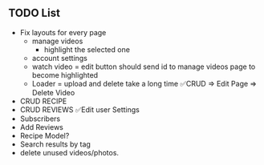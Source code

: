 ## TODO List


- Fix layouts for every page
    -   manage videos
        - highlight the selected one
    -   account settings
    -   watch video = edit button should send id to manage videos page to become highlighted
    - Loader = upload and delete take a long time
✅CRUD => Edit Page => Delete Video
- CRUD RECIPE 
- CRUD REVIEWS
✅Edit user Settings 
- Subscribers
- Add Reviews
- Recipe Model?
- Search results by tag
- delete unused videos/photos.